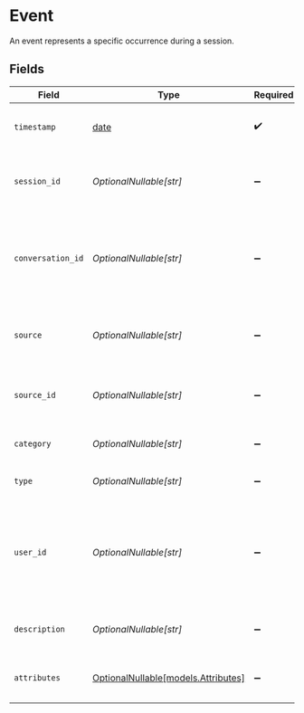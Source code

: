 # Event

An event represents a specific occurrence during a session.


## Fields

| Field                                                                                               | Type                                                                                                | Required                                                                                            | Description                                                                                         | Example                                                                                             |
| --------------------------------------------------------------------------------------------------- | --------------------------------------------------------------------------------------------------- | --------------------------------------------------------------------------------------------------- | --------------------------------------------------------------------------------------------------- | --------------------------------------------------------------------------------------------------- |
| `timestamp`                                                                                         | [date](https://docs.python.org/3/library/datetime.html#date-objects)                                | :heavy_check_mark:                                                                                  | Timestamp at which the event occurred                                                               |                                                                                                     |
| `session_id`                                                                                        | *OptionalNullable[str]*                                                                             | :heavy_minus_sign:                                                                                  | ID of the session in which the event occurred                                                       |                                                                                                     |
| `conversation_id`                                                                                   | *OptionalNullable[str]*                                                                             | :heavy_minus_sign:                                                                                  | ID of the conversation associated with the session in which the event occurred                      |                                                                                                     |
| `source`                                                                                            | *OptionalNullable[str]*                                                                             | :heavy_minus_sign:                                                                                  | Source of the event (either a tool call or an LLM prompt)                                           | tool-call                                                                                           |
| `source_id`                                                                                         | *OptionalNullable[str]*                                                                             | :heavy_minus_sign:                                                                                  | ID of the source of the event (either a tool ID or a prompt ID)                                     |                                                                                                     |
| `category`                                                                                          | *OptionalNullable[str]*                                                                             | :heavy_minus_sign:                                                                                  | Broad categorization of the event                                                                   | automation                                                                                          |
| `type`                                                                                              | *OptionalNullable[str]*                                                                             | :heavy_minus_sign:                                                                                  | More specific class of the event                                                                    | phone-transfer                                                                                      |
| `user_id`                                                                                           | *OptionalNullable[str]*                                                                             | :heavy_minus_sign:                                                                                  | ID of the user interacting with the system when the event occurred (e.g., their       phone number) | +18042221111                                                                                        |
| `description`                                                                                       | *OptionalNullable[str]*                                                                             | :heavy_minus_sign:                                                                                  | Human-readable description of the event                                                             | Transfer to phone number +18042221111                                                               |
| `attributes`                                                                                        | [OptionalNullable[models.Attributes]](../models/attributes.md)                                      | :heavy_minus_sign:                                                                                  | Arbitrary additional metadata for the event                                                         |                                                                                                     |